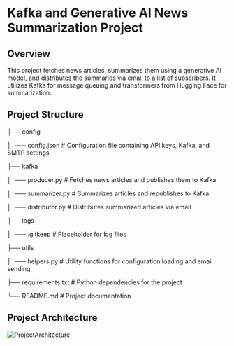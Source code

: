 # Kafka and Generative AI News Summarization Project

## Overview

This project fetches news articles, summarizes them using a generative AI model, and distributes the summaries via email to a list of subscribers. It utilizes Kafka for message queuing and transformers from Hugging Face for summarization.

## Project Structure

├── config

│   └── config.json                      # Configuration file containing API keys, Kafka, and SMTP settings

├── kafka

│   ├── producer.py           # Fetches news articles and publishes them to Kafka

│   ├── summarizer.py         # Summarizes articles and republishes to Kafka

│   └── distributor.py        # Distributes summarized articles via email

├── logs

│   └── .gitkeep              # Placeholder for log files

├── utils

│   └── helpers.py            # Utility functions for configuration loading and email sending

├── requirements.txt          # Python dependencies for the project

└── README.md                 # Project documentation

## Project Architecture

![ProjectArchitecture](https://github.com/user-attachments/assets/86e9b016-ea89-478d-8291-d9de3a18c0c5)

